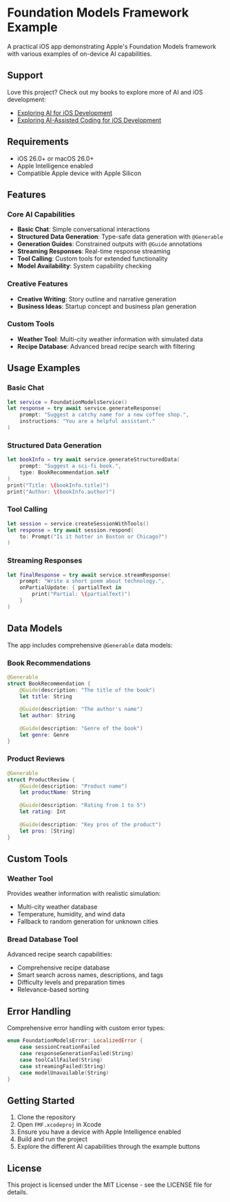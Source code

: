 # Foundation Models Framework Example

A practical iOS app demonstrating Apple's Foundation Models framework with various examples of on-device AI capabilities.

## Support

Love this project? Check out my books to explore more of AI and iOS development:
- [Exploring AI for iOS Development](https://academy.rudrank.com/product/ai)
- [Exploring AI-Assisted Coding for iOS Development](https://academy.rudrank.com/product/ai-assisted-coding)

## Requirements

- iOS 26.0+ or macOS 26.0+
- Apple Intelligence enabled
- Compatible Apple device with Apple Silicon

## Features

### Core AI Capabilities
- **Basic Chat**: Simple conversational interactions
- **Structured Data Generation**: Type-safe data generation with `@Generable`
- **Generation Guides**: Constrained outputs with `@Guide` annotations
- **Streaming Responses**: Real-time response streaming
- **Tool Calling**: Custom tools for extended functionality
- **Model Availability**: System capability checking

### Creative Features
- **Creative Writing**: Story outline and narrative generation
- **Business Ideas**: Startup concept and business plan generation

### Custom Tools
- **Weather Tool**: Multi-city weather information with simulated data
- **Recipe Database**: Advanced bread recipe search with filtering

## Usage Examples

### Basic Chat
```swift
let service = FoundationModelsService()
let response = try await service.generateResponse(
    prompt: "Suggest a catchy name for a new coffee shop.",
    instructions: "You are a helpful assistant."
)
```

### Structured Data Generation
```swift
let bookInfo = try await service.generateStructuredData(
    prompt: "Suggest a sci-fi book.",
    type: BookRecommendation.self
)
print("Title: \(bookInfo.title)")
print("Author: \(bookInfo.author)")
```

### Tool Calling
```swift
let session = service.createSessionWithTools()
let response = try await session.respond(
    to: Prompt("Is it hotter in Boston or Chicago?")
)
```

### Streaming Responses
```swift
let finalResponse = try await service.streamResponse(
    prompt: "Write a short poem about technology.",
    onPartialUpdate: { partialText in
        print("Partial: \(partialText)")
    }
)
```

## Data Models

The app includes comprehensive `@Generable` data models:

### Book Recommendations
```swift
@Generable
struct BookRecommendation {
    @Guide(description: "The title of the book")
    let title: String
    
    @Guide(description: "The author's name")
    let author: String
    
    @Guide(description: "Genre of the book")
    let genre: Genre
}
```

### Product Reviews
```swift
@Generable
struct ProductReview {
    @Guide(description: "Product name")
    let productName: String
    
    @Guide(description: "Rating from 1 to 5")
    let rating: Int
    
    @Guide(description: "Key pros of the product")
    let pros: [String]
}
```

## Custom Tools

### Weather Tool
Provides weather information with realistic simulation:
- Multi-city weather database
- Temperature, humidity, and wind data
- Fallback to random generation for unknown cities

### Bread Database Tool
Advanced recipe search capabilities:
- Comprehensive recipe database
- Smart search across names, descriptions, and tags
- Difficulty levels and preparation times
- Relevance-based sorting

## Error Handling

Comprehensive error handling with custom error types:

```swift
enum FoundationModelsError: LocalizedError {
    case sessionCreationFailed
    case responseGenerationFailed(String)
    case toolCallFailed(String)
    case streamingFailed(String)
    case modelUnavailable(String)
}
```

## Getting Started

1. Clone the repository
2. Open `FMF.xcodeproj` in Xcode
3. Ensure you have a device with Apple Intelligence enabled
4. Build and run the project
5. Explore the different AI capabilities through the example buttons

## License

This project is licensed under the MIT License - see the LICENSE file for details.
